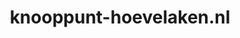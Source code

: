 ---
layout: post
title:  "knooppunt-hoevelaken.nl"
internal_url:  "/dutchgov/knooppunt-hoevelaken.nl.html"
subdomains_count: 2
all_subdomains_count: 2
urls_count: 2
ssl_rank: 0
http_rank: 25
url_link: /data/knooppunt-hoevelaken.nl/urls.txt
all_subdomains_link: /data/knooppunt-hoevelaken.nl/all_subdomains.txt
subdomains_link: /data/knooppunt-hoevelaken.nl/subdomains.txt
categories: dutchgov
---